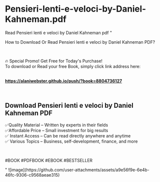 # Pensieri-lenti-e-veloci-by-Daniel-Kahneman.pdf
Read Pensieri lenti e veloci by Daniel Kahneman pdf
"<p>How to Download Or Read Pensieri lenti e veloci by Daniel Kahneman PDF?</p>
<p>&nbsp;</p>
<p>&#128293;  Special Promo! Get Free for Today's Purchase!<br />To download or Read your free Book, simply click link address here:&nbsp;<br />&nbsp;</p>
<p><a href=""https://alaniwebster.github.io/push/?book=8804736127""><strong>https://alaniwebster.github.io/push/?book=8804736127</strong></a></p>
<p>&nbsp;</p>
<h2>Download Pensieri lenti e veloci by Daniel Kahneman PDF</h2>
<p>&#x2705;Quality Material &ndash; Written by experts in their fields<br />&#x2705;Affordable Price &ndash; Small investment for big results<br />&#x2705; Instant Access &ndash; Can be read directly anywhere and anytime<br />&#x2705; Various Topics &ndash; Business, self-development, finance, and more</p>
<p>&nbsp;</p>
<p>#BOOK #PDFBOOK #EBOOK #BESTSELLER</p>
"
![image](https://github.com/user-attachments/assets/a9e56f9e-6e4b-46fc-9306-c9568aeae315)
